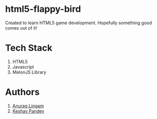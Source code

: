 # html5-flappy-bird
Created to learn HTML5 game development. Hopefully something good comes out of it!

# Tech Stack
1. HTML5
1. Javascript
1. MelonJS Library

# Authors
1. [Anurag Lingam](https://github.com/anuragl94)
1. [Keshav Pandey](https://github.com/Keshav-Pandey)
